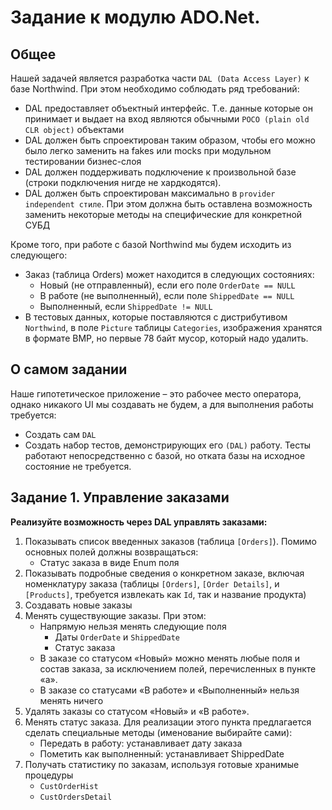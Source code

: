 # Задание к модулю ADO.Net.

## Общее

Нашей задачей является разработка части `DAL (Data Access Layer)` к базе Northwind. При этом необходимо соблюдать ряд требований:

- DAL предоставляет объектный интерфейс. Т.е. данные которые он принимает и выдает на вход являются обычными `POCO (plain old CLR object)` объектами
- DAL должен быть спроектирован таким образом, чтобы его можно было легко заменить на fakes или mocks при модульном тестировании бизнес-слоя
- DAL должен поддерживать подключение к произвольной базе (строки подключения нигде не хардкодятся).
- DAL должен быть спроектирован максимально в `provider independent стиле`. При этом должна быть оставлена возможность заменить некоторые методы на специфические для конкретной СУБД

Кроме того, при работе с базой Northwind мы будем исходить из следующего:

- Заказ (таблица Orders) может находится в следующих состояниях:
  - Новый (не отправленный), если его поле `OrderDate == NULL`
  - В работе (не выполненный), если поле `ShippedDate == NULL`
  - Выполненный, если `ShippedDate != NULL`
- В тестовых данных, которые поставляются с дистрибутивом `Northwind`, в поле `Picture` таблицы `Categories`, изображения хранятся в формате BMP, но первые 78 байт мусор, который надо удалить.

## О самом задании

Наше гипотетическое приложение – это рабочее место оператора, однако никакого UI мы создавать не будем, а для выполнения работы требуется:

- Создать сам `DAL`
- Создать набор тестов, демонстрирующих его `(DAL)` работу. Тесты работают непосредственно с базой, но отката базы на исходное состояние не требуется.

## Задание 1. Управление заказами

**Реализуйте возможность через DAL управлять заказами:**

1.  Показывать список введенных заказов (таблица `[Orders]`). Помимо основных полей должны возвращаться:
    - Статус заказа в виде Enum поля
2.  Показывать подробные сведения о конкретном заказе, включая номенклатуру заказа (таблицы `[Orders]`, `[Order Details]`, и `[Products]`, требуется извлекать как `Id`, так и название продукта)
3.  Создавать новые заказы
4.  Менять существующие заказы. При этом:
    - Напрямую нельзя менять следующие поля
      - Даты `OrderDate` и `ShippedDate`
      - Статус заказа
    - В заказе со статусом «Новый» можно менять любые поля и состав заказа, за исключением полей, перечисленных в пункте «а».
    - В заказе со статусами «В работе» и «Выполненный» нельзя менять ничего
5.  Удалять заказы со статусом «Новый» и «В работе».
6.  Менять статус заказа. Для реализации этого пункта предлагается сделать специальные методы (именование выбирайте сами):
    - Передать в работу: устанавливает дату заказа
    - Пометить как выполненный: устанавливает ShippedDate
7.  Получать статистику по заказам, используя готовые хранимые процедуры
    - `CustOrderHist`
    - `CustOrdersDetail`
